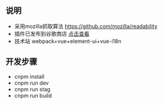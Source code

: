 
## 说明
* 采用mozilla抓取算法 <a target="_blank" href="https://github.com/mozilla/readability">https://github.com/mozilla/readability</a>
* 插件已发布到谷歌商店 <a target="_blank" href="https://chrome.google.com/webstore/detail/primas-chrome-extension/knkjggfoefcejcppkeinpojgoolnejeg">点击查看</a>
* 技术站 webpack+vue+element-ui+vue-i18n

## 开发步骤
* cnpm install
* cnpm run dev
* cnpm run stag
* cnpm run build